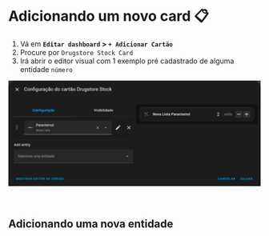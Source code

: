 # Adicionando um novo card 📋

1. Vá em **`Editar dashboard` > `+ Adicionar Cartão`**
2. Procure por `Drugstore Stock Card`
3. Irá abrir o editor visual com 1 exemplo pré cadastrado de alguma entidade `número`

![Editor Visual Página Incial](images/editor_visual_inicial.png)

<br> 

## Adicionando uma nova entidade
